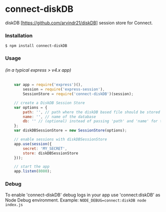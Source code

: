connect-diskDB
==============

diskDB [https://github.com/arvindr21/diskDB] session store for Connect.

### Installation
```shell
$ npm install connect-diskDB
``` 

### Usage 
###### (in a typical express > v4.x app)
```javascript
	var app = require('express')(),
		session = require('express-session'),
		SessionStore = require('connect-diskDB')(session);

	// create a DiskDB Session Store
	var options = {
		path: '', // path where the diskDB based file should be stored
		name: '', // name of the database
		db: '' // (optional) instead of passing 'path' and 'name' for the db, an existing diskDB instance can be passed.
	};
	var diskDBSessionStore = new SessionStore(options);	

	// enable sessions with diskDBSessionStore
	app.use(session({
		secret: 'MY_SECRET',
		store: diskDBSessionStore 
	}));

	// start the app
	app.listen(8080);	
```

### Debug
To enable 'connect-diskDB' debug logs in your app use 'connect:diskDB' as Node Debug environment.
Example: `NODE_DEBUG=connect:diskDB node index.js`